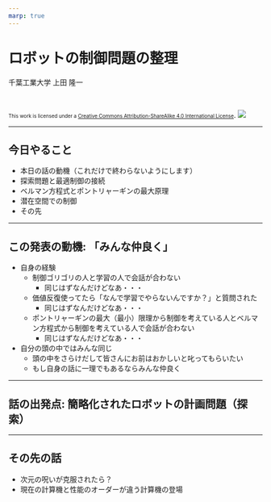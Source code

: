 ```yaml
---
marp: true
---
```


<!-- footer: "2025年12月2日 RSJセミナー" -->

# ロボットの制御問題の整理

千葉工業大学 上田 隆一

<br />

<span style="font-size:70%">This work is licensed under a </span>[<span style="font-size:70%">Creative Commons Attribution-ShareAlike 4.0 International License</span>](https://creativecommons.org/licenses/by-sa/4.0/).
![](https://i.creativecommons.org/l/by-sa/4.0/88x31.png)

---

<!-- paginate: true -->

## 今日やること

- 本日の話の動機（これだけで終わらないようにします）
- 探索問題と最適制御の接続
- ベルマン方程式とポントリャーギンの最大原理
- 潜在空間での制御
- その先

---

## この発表の動機: 「みんな仲良く」

- 自身の経験
    - 制御ゴリゴリの人と学習の人で会話が合わない
        - 同じはずなんだけどなあ・・・
    - 価値反復使ってたら「なんで学習でやらないんですか？」と質問された
        - 同じはずなんだけどなあ・・・
    - ポントリャーギンの最大（最小）限理から制御を考えている人とベルマン方程式から制御を考えている人で会話が合わない
        - 同じはずなんだけどなあ・・・
- 自分の頭の中ではみんな同じ
    - 頭の中をさらけだして皆さんにお前はおかしいと叱ってもらいたい
    - もし自身の話に一理でもあるならみんな仲良く

---

## 話の出発点: 簡略化されたロボットの計画問題（探索）

---

## その先の話

- 次元の呪いが克服されたら？
- 現在の計算機と性能のオーダーが違う計算機の登場
